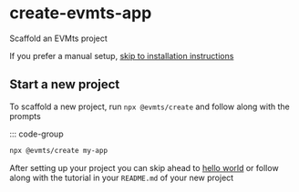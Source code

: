 # create-evmts-app

Scaffold an EVMts project

If you prefer a manual setup, [skip to installation instructions](./installation.md)

## Start a new project

To scaffold a new project, run `npx @evmts/create` and follow along with the prompts

::: code-group

```bash [example]
npx @evmts/create my-app
```

After setting up your project you can skip ahead to [hello world](./hello-world.md) or
follow along with the tutorial in your `README.md` of your new project

